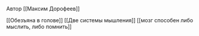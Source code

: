 Автор [[Максим Дорофеев]]

[[Обезъяна в голове]]
[[Две системы мышления]]
[[мозг способен либо мыслить, либо помнить]]